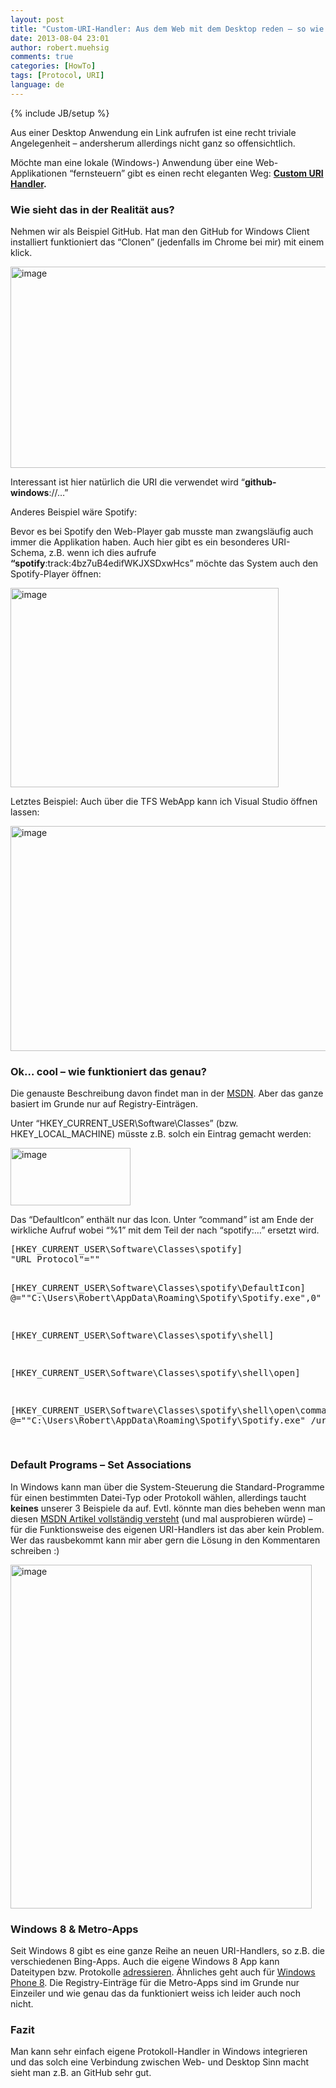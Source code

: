 ```yaml
---
layout: post
title: "Custom-URI-Handler: Aus dem Web mit dem Desktop reden – so wie Spotify & GitHub for Windows"
date: 2013-08-04 23:01
author: robert.muehsig
comments: true
categories: [HowTo]
tags: [Protocol, URI]
language: de
---
```

{% include JB/setup %}
<p>Aus einer Desktop Anwendung ein Link aufrufen ist eine recht triviale Angelegenheit – andersherum allerdings nicht ganz so offensichtlich. </p> <p>Möchte man eine lokale (Windows-) Anwendung über eine Web-Applikationen “fernsteuern” gibt es einen recht eleganten Weg: <a href="http://msdn.microsoft.com/en-us/library/aa767914(v=vs.85).aspx"><strong>Custom URI Handler</strong></a><strong>.</strong></p> <h3>Wie sieht das in der Realität aus?</h3> <p>Nehmen wir als Beispiel GitHub. Hat man den GitHub for Windows Client installiert funktioniert das “Clonen” (jedenfalls im Chrome bei mir) mit einem klick.</p> <p><a href="{{BASE_PATH}}/assets/wp-images/image1877.png"><img title="image" style="border-top: 0px; border-right: 0px; border-bottom: 0px; border-left: 0px; display: inline" border="0" alt="image" src="{{BASE_PATH}}/assets/wp-images/image_thumb1018.png" width="574" height="322"></a> </p> <p>Interessant ist hier natürlich die URI die verwendet wird “<strong>github-windows</strong>://…”</p> <p>Anderes Beispiel wäre Spotify:</p> <p>Bevor es bei Spotify den Web-Player gab musste man zwangsläufig auch immer die Applikation haben. Auch hier gibt es ein besonderes URI-Schema, z.B. wenn ich dies aufrufe <strong>“spotify</strong>:track:4bz7uB4edifWKJXSDxwHcs” möchte das System auch den Spotify-Player öffnen:</p> <p><a href="{{BASE_PATH}}/assets/wp-images/image1878.png"><img title="image" style="border-top: 0px; border-right: 0px; border-bottom: 0px; border-left: 0px; display: inline" border="0" alt="image" src="{{BASE_PATH}}/assets/wp-images/image_thumb1019.png" width="429" height="319"></a> </p> <p>Letztes Beispiel: Auch über die TFS WebApp kann ich Visual Studio öffnen lassen:</p> <p><a href="{{BASE_PATH}}/assets/wp-images/image1879.png"><img title="image" style="border-top: 0px; border-right: 0px; border-bottom: 0px; border-left: 0px; display: inline" border="0" alt="image" src="{{BASE_PATH}}/assets/wp-images/image_thumb1020.png" width="507" height="360"></a> </p> <h3>Ok… cool – wie funktioniert das genau?</h3> <p>Die genauste Beschreibung davon findet man in der <a href="http://msdn.microsoft.com/en-us/library/aa767914(v=vs.85).aspx">MSDN</a>. Aber das ganze basiert im Grunde nur auf Registry-Einträgen.</p> <p>Unter “HKEY_CURRENT_USER\Software\Classes” (bzw. HKEY_LOCAL_MACHINE) müsste z.B. solch ein Eintrag gemacht werden:</p> <p><a href="{{BASE_PATH}}/assets/wp-images/image1880.png"><img title="image" style="border-top: 0px; border-right: 0px; border-bottom: 0px; border-left: 0px; display: inline" border="0" alt="image" src="{{BASE_PATH}}/assets/wp-images/image_thumb1021.png" width="192" height="92"></a> </p> <p>Das “DefaultIcon” enthält nur das Icon. Unter “command” ist am Ende der wirkliche Aufruf wobei “%1” mit dem Teil der nach “spotify:…” ersetzt wird.</p><pre class="brush: csharp; auto-links: true; collapse: false; first-line: 1; gutter: true; html-script: false; light: false; ruler: false; smart-tabs: true; tab-size: 4; toolbar: true;">[HKEY_CURRENT_USER\Software\Classes\spotify]
"URL Protocol"=""

[HKEY_CURRENT_USER\Software\Classes\spotify\DefaultIcon]
@="\"C:\\Users\\Robert\\AppData\\Roaming\\Spotify\\Spotify.exe\",0"

[HKEY_CURRENT_USER\Software\Classes\spotify\shell]

[HKEY_CURRENT_USER\Software\Classes\spotify\shell\open]

[HKEY_CURRENT_USER\Software\Classes\spotify\shell\open\command]
@="\"C:\\Users\\Robert\\AppData\\Roaming\\Spotify\\Spotify.exe\" /uri %1"

</pre>
<h3>Default Programs – Set Associations</h3>
<p>In Windows kann man über die System-Steuerung die Standard-Programme für einen bestimmten Datei-Typ oder Protokoll wählen, allerdings taucht <strong>keines</strong> unserer 3 Beispiele da auf. Evtl. könnte man dies beheben wenn man diesen <a href="http://msdn.microsoft.com/en-us/library/cc144109%28VS.85%29.aspx#client_typespecific_information">MSDN Artikel vollständig versteht</a> (und mal ausprobieren würde) – für die Funktionsweise des eigenen URI-Handlers ist das aber kein Problem. Wer das rausbekommt kann mir aber gern die Lösung in den Kommentaren schreiben :)</p>
<p><a href="{{BASE_PATH}}/assets/wp-images/image1881.png"><img title="image" style="border-top: 0px; border-right: 0px; border-bottom: 0px; border-left: 0px; display: inline" border="0" alt="image" src="{{BASE_PATH}}/assets/wp-images/image_thumb1022.png" width="482" height="550"></a> </p>
<h3>Windows 8 &amp; Metro-Apps</h3>
<p>Seit Windows 8 gibt es eine ganze Reihe an neuen URI-Handlers, so z.B. die verschiedenen Bing-Apps. Auch die eigene Windows 8 App kann Dateitypen bzw. Protokolle <a href="http://code.msdn.microsoft.com/windowsapps/Association-Launching-535d2cec#content">adressieren</a>. Ähnliches geht auch für <a href="http://msdn.microsoft.com/en-us/library/windowsphone/develop/jj206987(v=vs.105).aspx">Windows Phone 8</a>. Die Registry-Einträge für die Metro-Apps sind im Grunde nur Einzeiler und wie genau das da funktioniert weiss ich leider auch noch nicht.</p>
<h3>Fazit</h3>
<p>Man kann sehr einfach eigene Protokoll-Handler in Windows integrieren und das solch eine Verbindung zwischen Web- und Desktop Sinn macht sieht man z.B. an GitHub sehr gut.</p>
